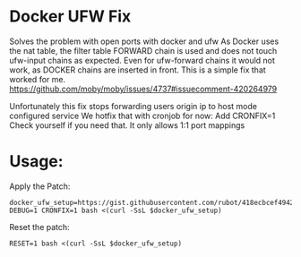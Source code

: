 # Docker UFW Fix

Solves the problem with open ports with docker and ufw
As Docker uses the nat table, the filter table FORWARD chain is used and does not touch ufw-input chains as expected.
Even for ufw-forward chains it would not work, as DOCKER chains are inserted in front.
This is a simple fix that worked for me.
https://github.com/moby/moby/issues/4737#issuecomment-420264979

Unfortunately this fix stops forwarding users origin ip to host mode configured service
We hotfix that with cronjob for now: Add CRONFIX=1
Check yourself if you need that. It only allows 1:1 port mappings

# Usage:
Apply the Patch:
```
docker_ufw_setup=https://gist.githubusercontent.com/rubot/418ecbcef49425339528233b24654a7d/raw/docker_ufw_setup.sh
DEBUG=1 CRONFIX=1 bash <(curl -SsL $docker_ufw_setup)
```
Reset the patch:
```
RESET=1 bash <(curl -SsL $docker_ufw_setup)
```
